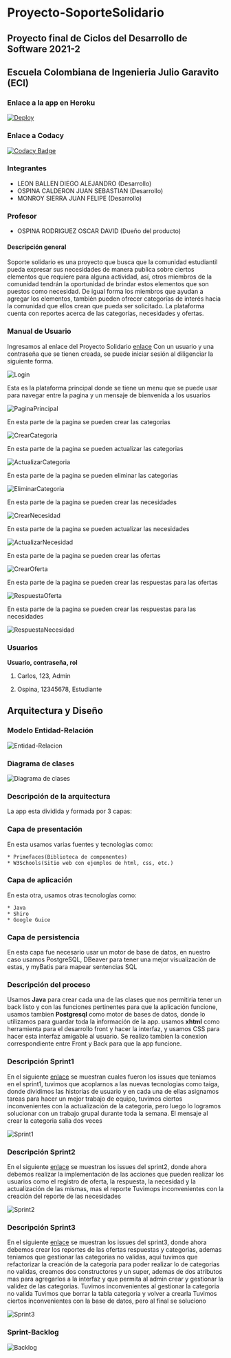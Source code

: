 # Proyecto-SoporteSolidario

## Proyecto final de Ciclos del Desarrollo de Software 2021-2

## Escuela Colombiana de Ingenieria Julio Garavito (ECI)

### Enlace a la app en Heroku

[![Deploy](https://www.herokucdn.com/deploy/button.svg)](https://proyecvdssolidaria.herokuapp.com/app/login.xhtml)

### Enlace a Codacy

[![Codacy Badge](https://app.codacy.com/project/badge/Grade/4467872301c7452ab97f76063e7a5523)](https://app.codacy.com/organizations/gh/ProyeCVDS20212/repositories)

### Integrantes

- LEON BALLEN DIEGO ALEJANDRO (Desarrollo)
- OSPINA CALDERON JUAN SEBASTIAN (Desarrollo)
- MONROY SIERRA JUAN FELIPE (Desarrollo)

### Profesor

+ OSPINA RODRIGUEZ OSCAR DAVID (Dueño del producto)

#### Descripción general

Soporte solidario es una proyecto que busca que la comunidad estudiantil pueda expresar sus necesidades de manera
publica sobre ciertos elementos que requiere para alguna actividad, así, otros miembros de la comunidad tendrán
la oportunidad de brindar estos elementos que son puestos como necesidad. De igual forma los miembros que ayudan
a agregar los elementos, también pueden ofrecer categorías de interés hacia la comunidad que ellos crean que pueda ser
solicitado. La plataforma cuenta con reportes acerca de las categorías, necesidades y ofertas.

### Manual de Usuario
Ingresamos al enlace del Proyecto Solidario [enlace](https://proyecvdssolidaria.herokuapp.com/app/login.xhtml)
Con un usuario y una contraseña que se tienen creada, se puede iniciar sesión al diligenciar la siguiente
forma.

![Login](img/Manual/login.png)

Esta es la plataforma principal donde se tiene un menu que se puede usar para navegar entre la pagina
y un mensaje de bienvenida a los usuarios

![PaginaPrincipal](img/Manual/PaginaPrincipal.png)

En esta parte de la pagina se pueden crear las categorias

![CrearCategoria](img/Manual/CrearCategoria.png)

En esta parte de la pagina se pueden actualizar las categorias

![ActualizarCategoria](img/Manual/ActualizarCategoria.png)

En esta parte de la pagina se pueden eliminar las categorias

![EliminarCategoria](img/Manual/EliminarCategoria.png)

En esta parte de la pagina se pueden crear las necesidades

![CrearNecesidad](img/Manual/CrearNecesidad.png)

En esta parte de la pagina se pueden actualizar las necesidades

![ActualizarNecesidad](img/Manual/ActualizarNecesidad.png)

En esta parte de la pagina se pueden crear las ofertas

![CrearOferta](img/Manual/CrearOferta.png)

En esta parte de la pagina se pueden crear las respuestas para las ofertas

![RespuestaOferta](img/Manual/RespuestaOferta.png)

En esta parte de la pagina se pueden crear las respuestas para las necesidades

![RespuestaNecesidad](img/Manual/RespuestaNecesidad.png)

### Usuarios
**Usuario, contraseña, rol**

1. Carlos, 123, Admin

2. Ospina, 12345678, Estudiante 

## Arquitectura y Diseño
### Modelo Entidad-Relación

![Entidad-Relacion](img/Otras%20imagenes/Diagramaer.png)

### Diagrama de clases

![Diagrama de clases](img/Otras%20imagenes/Diagramadeclases.jpg)

### Descripción de la arquitectura

La app esta dividida y formada por 3 capas:

### Capa de presentación 

En esta usamos varias fuentes y tecnologías como:

    * Primefaces(Biblioteca de componentes)
    * W3Schools(Sitio web con ejemplos de html, css, etc.)
   
### Capa de aplicación

En esta otra, usamos otras tecnologías como:
    
    * Java
    * Shiro
    * Google Guice

### Capa de persistencia

En esta capa fue necesario usar un motor de base de datos, en nuestro caso usamos PostgreSQL, 
DBeaver para tener una mejor visualización de estas, y myBatis para mapear sentencias SQL

### Descripción del proceso

Usamos **Java** para crear cada una de las clases que nos permitiria tener un back listo y con las
funciones pertinentes para que la aplicación funcione, usamos tambien **Postgresql** como motor de 
bases de datos, donde lo utilizamos para guardar toda la información de la app. usamos **xhtml**
como herramienta para el desarrollo front y hacer la interfaz, y usamos CSS para hacer esta interfaz
amigable al usuario. Se realizo tambien la conexion correspondiente entre Front y Back para que la
app funcione. 

### Descripción Sprint1


En el siguiente [enlace](https://tree.taiga.io/project/juanoyolo-solidaridad-escuela/taskboard/sprint-1-16929)
se muestran cuales fueron los issues que teniamos en el sprint1, tuvimos que acoplarnos a las nuevas tecnologias como taiga,
donde dividimos las historias de usuario y en cada una de ellas asignamos tareas para hacer un mejor trabajo de equipo, 
tuvimos ciertos inconvenientes con la actualización de la categoria, pero luego lo logramos solucionar con un
trabajo grupal durante toda la semana.
El mensaje al crear la categoria salia dos veces

![Sprint1](img/Otras%20imagenes/Sprint1.png)

### Descripción Sprint2

En el siguiente [enlace](https://tree.taiga.io/project/juanoyolo-solidaridad-escuela/taskboard/sprint-2-9441) se muestran
los issues del sprint2, donde ahora debemos realizar la implementación de las acciones que pueden realizar los usuarios
como el registro de oferta, la respuesta, la necesidad y la actualización de las mismas, mas el reporte
Tuvimops inconvenientes con la creación del reporte de las necesidades


![Sprint2](img/Otras%20imagenes/Sprint2.png)

### Descripción Sprint3

En el siguiente [enlace](https://tree.taiga.io/project/juanoyolo-solidaridad-escuela/taskboard/sprint-3-6363) se muestran
los issues del sprint3, donde ahora debemos crear los reportes de las ofertas respuestas y categorias, ademas teniamos que
gestionar las categorias no validas, aquí tuvimos que refactorizar la creación de la categoria para poder realizar lo de 
categorias no validas, creamos dos constructores y un super, ademas de dos atributos mas para agregarlos a la interfaz y 
que permita al admin crear y gestionar la validez de las categorias.
Tuvimos inconvenientes al gestionar la categoria no valida
Tuvimos que borrar la tabla categoria y volver a crearla
Tuvimos ciertos inconvenientes con la base de datos, pero al final se soluciono

![Sprint3](img/Otras%20imagenes/Sprint3.png)

### Sprint-Backlog

![Backlog](img/Otras%20imagenes/Backlog.png)




